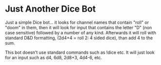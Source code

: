 # Just Another Dice Bot

Just a simple Dice bot... it looks for channel names that contain "roll" or "doom" in them, then it will look for input that contains the letter "D" (non case sensitive) followed by a number of any kind. Afterwards it will roll with standard D&D formatting, (2d4+4 = roll 2: 4 sided dice), than add 4 to the sum.

This bot doesn't use standard commands such as !dice etc. It will just look for an input such as d4, 6d8, 2d8+3, 4d4-6, etc.
